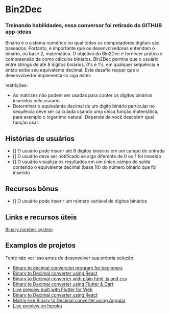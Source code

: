 # Bin2Dec

### Treinando habilidades, essa conversor foi retirado do GITHUB app-ideas

Binário é o sistema numérico no qual todos os computadores digitais são baseados.
Portanto, é importante que os desenvolvedores entendam o binário, ou base 2,
matemática. O objetivo do Bin2Dec é fornecer prática e
compreensão de como cálculos binários. Bin2Dec permite que o usuário entre
strings de até 8 dígitos binários, 0's e 1's, em qualquer sequência e então
exibe seu equivalente decimal. Este desafio requer que o desenvolvedor
implementá-lo siga estes

restrições:

- As matrizes não podem ser usadas para conter os dígitos binários inseridos pelo usuário
- Determinar o equivalente decimal de um dígito binário particular no sequência deve ser 
  calculada usando uma única função matemática, para exemplo o logaritmo natural. 
  Depende de você descobrir qual função usar.

## Histórias de usuários

- [] O usuário pode inserir até 8 dígitos binários em um campo de entrada
- [] O usuário deve ser notificado se algo diferente de 0 ou 1 foi inserido
- [] O usuário visualiza os resultados em um único campo de saída contendo o equivalente decimal (base 10) do número binário que foi inserido

## Recursos bônus

- [] O usuário pode inserir um número variável de dígitos binários

## Links e recursos úteis

[Binary number system](https://en.wikipedia.org/wiki/Binary_number)

## Examplos de projetos

Tente não ver isso antes de desenvolver sua própria solução:

- [Binary to decimal conversion program for beginners](https://www.youtube.com/watch?v=YMIALQE26KQ)
- [Binary to Decimal converter using React](https://github.com/email2vimalraj/Bin2Dec)
- [Binary to Decimal converter with plain html, js and css](https://grfreire.github.io/Bin2Dec/)
- [Binary to Decimal converter using Flutter & Dart](https://github.com/israelss/AppIdeasCollection/tree/master/Tier1/Bin2Dec)
- [Live preview built with Flutter for Web](https://bin2dec.web.app/#/)
- [Binary to Decimal converter using React](https://github.com/geoffctn/Bin2Dec)
- [Matrix-like Binary to Decimal converter using Angular](https://github.com/ZangiefWins/MatrixBin2Dec)
- [Live preview on heroku](https://matrix-bin2dec.herokuapp.com/)